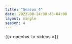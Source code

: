```yaml
---
title: "Season 4"
date: 2023-08-14:00:45-04:00
layout: single
season: 4
---
```


{{< openhw-tv-videos >}}

